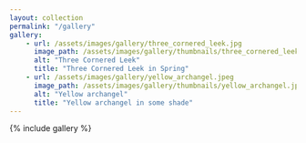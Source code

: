 ```yaml
---
layout: collection
permalink: "/gallery"
gallery:
    - url: /assets/images/gallery/three_cornered_leek.jpg
      image_path: /assets/images/gallery/thumbnails/three_cornered_leek.jpg
      alt: "Three Cornered Leek"
      title: "Three Cornered Leek in Spring"
    - url: /assets/images/gallery/yellow_archangel.jpeg
      image_path: /assets/images/gallery/thumbnails/yellow_archangel.jpeg
      alt: "Yellow archangel"
      title: "Yellow archangel in some shade"
---
```


{% include gallery %}